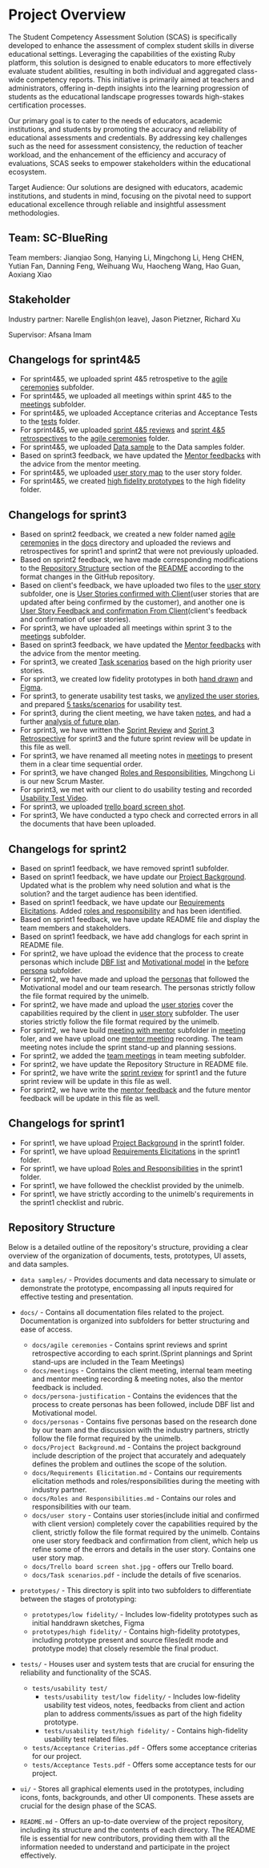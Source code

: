 # Project Overview

The Student Competency Assessment Solution (SCAS) is specifically developed to enhance the assessment of complex student skills in diverse educational settings. Leveraging the capabilities of the existing Ruby platform, this solution is designed to enable educators to more effectively evaluate student abilities, resulting in both individual and aggregated class-wide competency reports. This initiative is primarily aimed at teachers and administrators, offering in-depth insights into the learning progression of students as the educational landscape progresses towards high-stakes certification processes.

Our primary goal is to cater to the needs of educators, academic institutions, and students by promoting the accuracy and reliability of educational assessments and credentials. By addressing key challenges such as the need for assessment consistency, the reduction of teacher workload, and the enhancement of the efficiency and accuracy of evaluations, SCAS seeks to empower stakeholders within the educational ecosystem.

Target Audience: Our solutions are designed with educators, academic institutions, and students in mind, focusing on the pivotal need to support educational excellence through reliable and insightful assessment methodologies.

## Team: SC-BlueRing

Team members: Jianqiao Song, Hanying Li, Mingchong Li, Heng CHEN, Yutian Fan, Danning Feng, Weihuang Wu, Haocheng Wang, Hao Guan, Aoxiang Xiao

## Stakeholder

Industry partner: Narelle English(on leave), Jason Pietzner, Richard Xu

Supervisor: Afsana Imam

## Changelogs for sprint4&5
- For sprint4&5, we uploaded sprint 4&5 retrospetive to the [agile ceremonies](https://github.com/SWEN90009-2024/SC-BlueRing/tree/main/docs/agile%20ceremonies) subfolder.
- For sprint4&5, we uploaded all meetings within sprint 4&5 to the [meetings](https://github.com/SWEN90009-2024/SC-BlueRing/tree/main/docs/meetings) subfolder.
- For sprint4&5, we uploaded Acceptance criterias and Acceptance Tests to the [tests](https://github.com/SWEN90009-2024/SC-BlueRing/tree/main/tests) folder.
- For sprint4&5, we uploaded [sprint 4&5 reviews](https://github.com/SWEN90009-2024/SC-BlueRing/blob/main/docs/agile%20ceremonies/Sprint-4%265%20review.md) and [sprint 4&5 retrospectives](https://github.com/SWEN90009-2024/SC-BlueRing/blob/main/docs/agile%20ceremonies/Sprint-4%265%20retrospective.md) to the [agile ceremonies](https://github.com/SWEN90009-2024/SC-BlueRing/tree/main/docs/agile%20ceremonies) folder.
- For sprint4&5, we uploaded [Data sample](https://github.com/SWEN90009-2024/SC-BlueRing/blob/main/data%20samples/Data%20Sample.pdf) to the Data samples folder.
- Based on sprint3 feedback, we have updated the [Mentor feedbacks](https://github.com/SWEN90009-2024/SC-BlueRing/blob/main/docs/meetings/Mentor%20Meetings/Mentor%20Feedbacks.md) with the advice from the mentor meeting.
- For sprint4&5, we uploaded [user story map](https://github.com/SWEN90009-2024/SC-BlueRing/blob/main/docs/user%20story/User%20Story%20Map.pdf) to the user story folder.
- For sprint4&5, we created [high fidelity prototypes](https://github.com/SWEN90009-2024/SC-BlueRing/blob/main/prototypes/high%20fidelity/High%20Fidelity%20Prototype.pdf) to the high fidelity folder.

## Changelogs for sprint3
- Based on sprint2 feedback, we created a new folder named [agile ceremonies](https://github.com/SWEN90009-2024/SC-BlueRing/tree/main/docs/agile%20ceremonies) in the [docs](https://github.com/SWEN90009-2024/SC-BlueRing/tree/main/docs) directory and uploaded the reviews and retrospectives for sprint1 and sprint2 that were not previously uploaded.
- Based on sprint2 feedback, we have made corresponding modifications to the [Repository Structure](https://github.com/SWEN90009-2024/SC-BlueRing/blob/main/README.md#repository-structure) section of the [README](https://github.com/SWEN90009-2024/SC-BlueRing/blob/main/README.md) according to the format changes in the GitHub repository.
- Based on client's feedback, we have uploaded two files to the [user story](https://github.com/SWEN90009-2024/SC-BlueRing/tree/main/docs/user%20story) subfolder, one is [User Stories confirmed with Client](https://github.com/SWEN90009-2024/SC-BlueRing/blob/main/docs/user%20story/User%20Stories%20confirmed%20with%20Client.pdf)(user stories that are updated after being confirmed by the customer), and another one is [User Story Feedback and confirmation From Client](https://github.com/SWEN90009-2024/SC-BlueRing/blob/main/docs/user%20story/User%20Story%20Feedback%20and%20confirmation%20From%20Client.pdf)(client's feedback and confirmation of user stories).
- For sprint3, we have uploaded all meetings within sprint 3 to the [meetings](https://github.com/SWEN90009-2024/SC-BlueRing/tree/main/docs/meetings) subfolder.
- Based on sprint3 feedback, we have updated the [Mentor feedbacks](https://github.com/SWEN90009-2024/SC-BlueRing/blob/main/docs/meetings/Mentor%20Meetings/Mentor%20Feedbacks.md) with the advice from the mentor meeting.
- For sprint3, we created [Task scenarios](https://github.com/SWEN90009-2024/SC-BlueRing/blob/main/docs/Task%20scenarios.pdf) based on the high priority user stories.
- For sprint3, we created low fidelity prototypes in both [hand drawn](https://github.com/SWEN90009-2024/SC-BlueRing/blob/main/prototypes/low%20fidelity/Handdrawn_low_fi_prototype.pdf) and [Figma](https://github.com/SWEN90009-2024/SC-BlueRing/blob/main/prototypes/low%20fidelity/Low%20fidelity%20prototype%20%E2%80%93%20figma.pdf).
- For sprint3, to generate usability test tasks, we [anylized the user stories](https://github.com/SWEN90009-2024/SC-BlueRing/blob/main/docs/Task%20scenarios.pdf), and prepared [5 tasks/scenarios](https://github.com/SWEN90009-2024/SC-BlueRing/blob/main/tests/usability%20test/low%20fidelity/Usability%20test%20to%20clients%20and%20notes.pdf) for usability test.
- For sprint3, during the client meeting, we have taken [notes](https://github.com/SWEN90009-2024/SC-BlueRing/blob/main/docs/meetings/Client%20Meetings/05-03%20Meeting.md), and had a further [analysis of future plan](https://github.com/SWEN90009-2024/SC-BlueRing/blob/main/tests/usability%20test/low%20fidelity/Usability%20Test%20feedbacks%20actions.pdf).
- For sprint3, we have written the [Sprint Review](https://github.com/SWEN90009-2024/SC-BlueRing/blob/main/docs/agile%20ceremonies/Sprint-3%20review.md) and [Sprint 3 Retrospective](https://github.com/SWEN90009-2024/SC-BlueRing/blob/main/docs/agile%20ceremonies/Sprint-3%20retrospective.md) for sprint3 and the future sprint review will be update in this file as well.  
- For sprint3, we have renamed all meeting notes in [meetings](https://github.com/SWEN90009-2024/SC-BlueRing/tree/main/docs/meetings) to present them in a clear time sequential order.
- For sprint3, we have changed [Roles and Responsibilities](https://github.com/SWEN90009-2024/SC-BlueRing/blob/main/docs/Roles%20and%20Responsibilities.md), Mingchong Li is our new Scrum Master.
- For sprint3, we met with our client to do usability testing and recorded [Usability Test Video](https://github.com/SWEN90009-2024/SC-BlueRing/blob/main/tests/usability%20test/low%20fidelity/Usability%20Test%20Video.mp4).
- For sprint3, we uploaded [trello board screen shot](https://github.com/SWEN90009-2024/SC-BlueRing/blob/main/docs/Trello%20board%20screen%20shot.jpg).
- For sprint3, We have conducted a typo check and corrected errors in all the documents that have been uploaded.
  

## Changelogs for sprint2

- Based on sprint1 feedback, we have removed sprint1 subfolder.
- Based on sprint1 feedback, we have update our [Project Background](https://github.com/SWEN90009-2024/SC-BlueRing/blob/main/docs/Project%20Background.md). Updated what is the problem why need solution and what is the solution? and the target audience has been identified.
- Based on sprint1 feedback, we have update our [Requirements Elicitations](https://github.com/SWEN90009-2024/SC-BlueRing/blob/main/docs/Requirements%20Elicitations_SC.md). Added [roles and responsibility](https://github.com/SWEN90009-2024/SC-BlueRing/blob/main/docs/Roles%20and%20Responsibilities.md) and has been identified.
- Based on sprint1 feedback, we have update README file and display the team members and stakeholders.
- Based on sprint1 feedback, we have add changlogs for each sprint in README file.
- For sprint2, we have upload the evidence that the process to create personas which include [DBF list](https://github.com/SWEN90009-2024/SC-BlueRing/blob/main/docs/before%20personas/DBF-List.pdf) and [Motivational model](https://github.com/SWEN90009-2024/SC-BlueRing/blob/main/docs/before%20personas/Motivational%20model.pdf) in the [before persona](https://github.com/SWEN90009-2024/SC-BlueRing/tree/main/docs/before%20personas) subfolder.
- For sprint2, we have made and upload the [personas](https://github.com/SWEN90009-2024/SC-BlueRing/tree/main/docs/personas) that followed the Motivational model and our team research. The personas strictly follow the file format required by the unimelb.
- For sprint2, we have made and upload the [user stories](https://github.com/SWEN90009-2024/SC-BlueRing/blob/main/docs/user%20story/user%20stories.pdf) cover the capabilities required by the client in [user story](https://github.com/SWEN90009-2024/SC-BlueRing/tree/main/docs/user%20story) subfolder. The user stories strictly follow the file format required by the unimelb.
- For sprint2, we have build [meeting with mentor](https://github.com/SWEN90009-2024/SC-BlueRing/tree/main/docs/meetings/Mentor%20Meetings) subfolder in [meeting](https://github.com/SWEN90009-2024/SC-BlueRing/tree/main/docs/meetings) foler, and we have upload one [mentor meeting](https://github.com/SWEN90009-2024/SC-BlueRing/blob/main/docs/meetings/Mentor%20Meetings/9%20April%20Meeting.md) recording. The team meeting notes include the sprint stand-up and planning sessions.
- For sprint2, we added the [team meetings](https://github.com/SWEN90009-2024/SC-BlueRing/tree/main/docs/meetings/Team%20Meetings) in team meeting subfolder.
- For sprint2, we have update the Repository Structure in README file.
- For sprint2, we have write the [sprint review](https://github.com/SWEN90009-2024/SC-BlueRing/blob/main/docs/sprint%20review.md) for sprint1 and the future sprint review will be update in this file as well.
- For sprint2, we have write the [mentor feedback](https://github.com/SWEN90009-2024/SC-BlueRing/blob/main/docs/meetings/Mentor%20Meetings/Mentor%20Feedbacks.md) and the future mentor feedback will be update in this file as well.


## Changelogs for sprint1

- For sprint1, we have upload [Project Background](https://github.com/SWEN90009-2024/SC-BlueRing/blob/main/docs/Project%20Background.md) in the sprint1 folder.
- For sprint1, we have upload [Requirements Elicitations](https://github.com/SWEN90009-2024/SC-BlueRing/blob/main/docs/Requirements%20Elicitations_SC.md) in the sprint1 folder.
- For sprint1, we have upload [Roles and Responsibilities](https://github.com/SWEN90009-2024/SC-BlueRing/blob/main/docs/Roles%20and%20Responsibilities.md) in the sprint1 folder.
- For sprint1, we have followed the checklist provided by the unimelb.
- For sprint1, we have strictly according to the unimelb's requirements in the sprint1 checklist and rubric.


## Repository Structure

Below is a detailed outline of the repository's structure, providing a clear overview of the organization of documents, tests, prototypes, UI assets, and data samples.

- `data samples/` - Provides documents and data necessary to simulate or demonstrate the prototype, encompassing all inputs required for effective testing and presentation.

- `docs/` - Contains all documentation files related to the project. Documentation is organized into subfolders for better structuring and ease of access.
  - `docs/agile ceremonies` - Contains sprint reviews and sprint retrospective according to each sprint.(Sprint plannings and Sprint stand-ups are included in the Team Meetings)
  - `docs/meetings` - Contains the client meeting, internal team meeting and mentor meeting recording & meeting notes, also the mentor feedback is included.
  - `docs/persona-justification` - Contains the evidences that the process to create personas has been followed, include DBF list and Motivational model.
  - `docs/personas` - Contains five personas based on the research done by our team and the discussion with the industry partners, strictly follow the file format required by the unimelb.
  - `docs/Project Background.md` - Contains the project background include description of the project that accurately and adequately defines the problem and outlines the scope of the solution.
  - `docs/Requirements Elicitation.md` - Contains our requirements elicitation methods and roles/responsibilities during the meeting with industry partner.
  - `docs/Roles and Responsibilities.md` - Contains our roles and responsibilities with our team.
  - `docs/user story` - Contains user stories(include initial and confirmed with client version) completely cover the capabilities required by the client, strictly follow the file format required by the unimelb. Contains one user story feedback and confirmation from client, which help us refine some of the errors and details in the user story. Contains one user story map.
  - `docs/Trello board screen shot.jpg` - offers our Trello board.
  - `docs/Task scenarios.pdf` - include the details of five scenarios.

- `prototypes/` - This directory is split into two subfolders to differentiate between the stages of prototyping:
  - `prototypes/low fidelity/` - Includes low-fidelity prototypes such as initial handdrawn sketches, Figma
  - `prototypes/high fidelity/` - Contains high-fidelity prototypes, including prototype present and source files(edit mode and prototype mode) that closely resemble the final product.

- `tests/` - Houses user and system tests that are crucial for ensuring the reliability and functionality of the SCAS.
  - `tests/usability test/`
    - `tests/usability test/low fidelity/` - Includes low-fidelity usability test videos, notes, feedbacks from client and action plan to address comments/issues as part of the high fidelity prototype.
    - `tests/usability test/high fidelity/` - Contains high-fidelity usability test related files.
  - `tests/Acceptance Criterias.pdf` - Offers some acceptance criterias for our project.
  - `tests/Acceptance Tests.pdf` - Offers some acceptance tests for our project.

- `ui/` - Stores all graphical elements used in the prototypes, including icons, fonts, backgrounds, and other UI components. These assets are crucial for the design phase of the SCAS.

- `README.md` - Offers an up-to-date overview of the project repository, including its structure and the contents of each directory. The README file is essential for new contributors, providing them with all the information needed to understand and participate in the project effectively.
